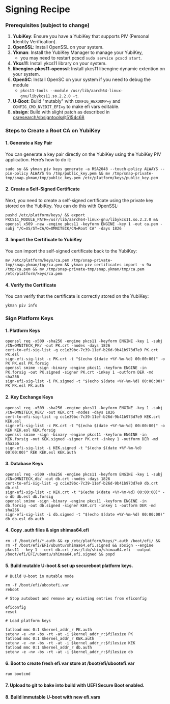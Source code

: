 # Signing Recipe

### Prerequisites (subject to change)
1. **YubiKey**: Ensure you have a YubiKey that supports PIV (Personal Identity Verification).
2. **OpenSSL**: Install OpenSSL on your system.
3. **Ykman**: Install the YubiKey Manager to manage your YubiKey,
   - you may need to restart pcscd `sudo service pcscd start`.
5. **Ykcs11**: Install ykcs11 library on your system.
6. **libengine-pkcs11-openssl**: Install ykcs11 libengine dynamic extention on your system.
7. **OpenSC**: Install OpenSC on your system if you need to debug the module
   - `pkcs11-tools --module /usr/lib/aarch64-linux-gnu/libykcs11.so.2.2.0 -t`.
8. **U-Boot**: Build "mutably" with `CONFIG_HEXDUMP=y` and `CONFIG_CMD_NVEDIT_EFI=y` to make efi vars editable.
9. **sbsign**: Build with slight patch as described in [osresearch/sbsigntools@5154c68](https://github.com/osresearch/sbsigntools/commit/5154c68bce6848b49222564675720d10a1caca2c)

### Steps to Create a Root CA on YubiKey

#### 1. Generate a Key Pair
You can generate a key pair directly on the YubiKey using the YubiKey PIV application. Here’s how to do it:

```
sudo su && ykman piv keys generate -a RSA2048 --touch-policy ALWAYS --pin-policy ALWAYS 9a /tmp/public_key.pem && mv /tmp/snap-private-tmp/snap.ykman/tmp/public_key.pem /etc/platform/keys/public_key.pem
```

#### 2. Create a Self-Signed Certificate
Next, you need to create a self-signed certificate using the private key stored on the YubiKey. You can do this with OpenSSL:

```
pushd /etc/platform/keys/ && export PKCS11_MODULE_PATH=/usr/lib/aarch64-linux-gnu/libykcs11.so.2.2.0 && openssl x509 -new -engine pkcs11 -keyform ENGINE -key 1 -out ca.pem -subj "/C=US/ST=CA/O=OMNITECK/CN=Root CA" -days 1826
```

#### 3. Import the Certificate to YubiKey
You can import the self-signed certificate back to the YubiKey:

```
mv /etc/platform/keys/ca.pem /tmp/snap-private-tmp/snap.ykman/tmp/ca.pem && ykman piv certificates import -v 9a /tmp/ca.pem && mv /tmp/snap-private-tmp/snap.ykman/tmp/ca.pem /etc/platform/keys/ca.pem
```

#### 4. Verify the Certificate
You can verify that the certificate is correctly stored on the YubiKey:

```
ykman piv info
```

### Sign Platform Keys

#### 1. Platform Keys

```
openssl req -x509 -sha256 -engine pkcs11 -keyform ENGINE -key 1 -subj /CN=OMNITECK_PK/ -out PK.crt -nodes -days 1826
cert-to-efi-sig-list -g cc1e39bc-7c39-11ef-b26d-9b41b973d7e9 PK.crt PK.esl
sign-efi-sig-list -c PK.crt -t "$(echo $(date +%Y-%m-%d) 00:00:00)" -o PK PK.esl PK.forsig
openssl smime -sign -binary -engine pkcs11 -keyform ENGINE -in PK.forsig -out PK.signed -signer PK.crt -inkey 1 -outform DER -md sha256
sign-efi-sig-list -i PK.signed -t "$(echo $(date +%Y-%m-%d) 00:00:00)" PK PK.esl PK.auth
```

#### 2. Key Exchange Keys

```
openssl req -x509 -sha256 -engine pkcs11 -keyform ENGINE -key 1 -subj /CN=OMNITECK_KEK/ -out KEK.crt -nodes -days 1826
cert-to-efi-sig-list -g cc1e39bc-7c39-11ef-b26d-9b41b973d7e9 KEK.crt KEK.esl
sign-efi-sig-list -c PK.crt -t "$(echo $(date +%Y-%m-%d) 00:00:00)" -o KEK KEK.esl KEK.forsig
openssl smime -sign -binary -engine pkcs11 -keyform ENGINE -in KEK.forsig -out KEK.signed -signer PK.crt -inkey 1 -outform DER -md sha256
sign-efi-sig-list -i KEK.signed -t "$(echo $(date +%Y-%m-%d) 00:00:00)" KEK KEK.esl KEK.auth
```

#### 3. Database Keys

```
openssl req -x509 -sha256 -engine pkcs11 -keyform ENGINE -key 1 -subj /CN=OMNITECK_db/ -out db.crt -nodes -days 1826
cert-to-efi-sig-list -g cc1e39bc-7c39-11ef-b26d-9b41b973d7e9 db.crt db.esl
sign-efi-sig-list -c KEK.crt -t "$(echo $(date +%Y-%m-%d) 00:00:00)" -o db db.esl db.forsig
openssl smime -sign -binary -engine pkcs11 -keyform ENGINE -in db.forsig -out db.signed -signer KEK.crt -inkey 1 -outform DER -md sha256
sign-efi-sig-list -i db.signed -t "$(echo $(date +%Y-%m-%d) 00:00:00)" db db.esl db.auth
```

#### 4. Copy .auth files & sign shimaa64.efi

```
rm -f /boot/efi/*.auth && cp /etc/platform/keys/*.auth /boot/efi/ && rm -f /boot/efi/EFI/ubuntu/shimaa64.efi.signed && sbsign --engine pkcs11 --key 1 --cert db.crt /usr/lib/shim/shimaa64.efi --output /boot/efi/EFI/ubuntu/shimaa64.efi.signed && popd
```

#### 5. Build mutable U-boot & set up secureboot platform keys.

```
# Build U-boot in mutable mode

rm -f /boot/efi/ubootefi.var
reboot

# Stop autoboot and remove any existing entries from eficonfig

eficonfig
reset

# Load platform keys

fatload mmc 0:1 $kernel_addr_r PK.auth
setenv -e -nv -bs -rt -at -i $kernel_addr_r:$filesize PK
fatload mmc 0:1 $kernel_addr_r KEK.auth
setenv -e -nv -bs -rt -at -i $kernel_addr_r:$filesize KEK
fatload mmc 0:1 $kernel_addr_r db.auth
setenv -e -nv -bs -rt -at -i $kernel_addr_r:$filesize db
```

#### 6. Boot to create fresh efi.var store at /boot/efi/ubootefi.var

```
run bootcmd
```

#### 7. Upload to git to bake into build with UEFI Secure Boot enabled.

#### 8. Build immutable U-boot with new efi.vars
